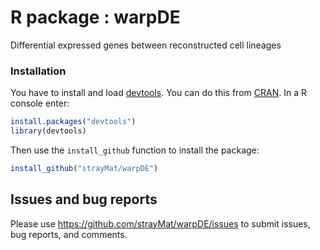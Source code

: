 # R package : warpDE
Differential expressed genes between reconstructed cell lineages

### Installation

You have to install and load [devtools](https://github.com/hadley/devtools). You can do this from [CRAN](cran.r-project.org). In a R console enter:
```r
install.packages("devtools")
library(devtools)
```
Then use the `install_github` function to install the package:
```r
install_github("strayMat/warpDE")
```
## Issues and bug reports

Please use https://github.com/strayMat/warpDE/issues to submit issues, bug reports, and comments.

